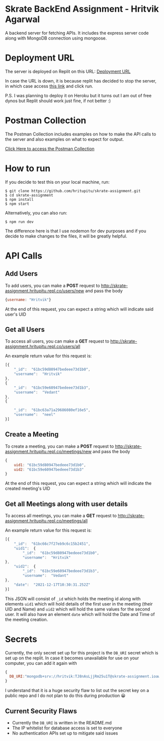 # Skrate BackEnd Assignment - Hritvik Agarwal

A backend server for fetching APIs. It includes the express server code along with MongoDB connection using mongoose.


# Deployment URL

The server is deployed on Replit on this URL: [Deployment URL](https://skrate-assignment.hritupitu.repl.co/)

In case the URL is down, it is because replit has decided to stop the server, in which case access [this link](https://replit.com/@hritupitu/skrate-assignment) and click run. 

P.S. I was planning to deploy it on Heroku but it turns out I am out of free dynos but Replit should work just fine, if not better :)

# Postman Collection

The Postman Collection includes examples on how to make the API calls to the server and also examples on what to expect for output.

[Click Here to access the Postman Collection](https://www.postman.com/warped-meadow-507933/workspace/skrate-backend-assignment/collection/14397817-c6145021-8b01-4099-9290-0f967ac61076)

# How to run

If you decide to test this on your local machine, run:

    $ git clone https://github.com/hritupitu/skrate-assignment.git
    $ cd skrate-assignment
    $ npm install
    $ npm start
Alternatively, you can also run:

    $ npm run dev
The difference here is that I use nodemon for dev purposes and if you decide to make changes to the files, it will be greatly helpful.

# API Calls

## Add Users
To add users, you can make a **POST** request to http://skrate-assignment.hritupitu.repl.co/users/new and pass the body 
```js
{username: "Hritvik"}
```
At the end of this request, you can expect a string which will indicate said user's UID

## Get all Users

To access all users, you can make a **GET** request to http://skrate-assignment.hritupitu.repl.co/users/all

An example return value for this request is:

```js
[{
	"_id":  "61bc59d80947bedeee73d1b0",
	"username":  "Hritvik"
},
{
	"_id":  "61bc59e60947bedeee73d1b3",
	"username":  "Vedant"
},
{

	"_id":  "61bc63a71a29686080ef16e5",
	"username":  "neel"
}]
```

## Create a Meeting

To create a meeting, you can make a **POST** request to http://skrate-assignment.hritupitu.repl.co/meetings/new and pass the body 
```js
{
	uid1: "61bc59d80947bedeee73d1b0",
	uid2: "61bc59e60947bedeee73d1b3"
}
```

At the end of this request, you can expect a string which will indicate the created meeting's UID

## Get all Meetings along with user details

To access all meetings, you can make a **GET** request to http://skrate-assignment.hritupitu.repl.co/meetings/all

An example return value for this request is:

```js
[{
	"_id":  "61bc66c7f27eb9c6c15b2451",
	"uid1":  {
		"_id":  "61bc59d80947bedeee73d1b0",
		"username":  "Hritvik"
},
	"uid2":  {
		"_id":  "61bc59e60947bedeee73d1b3",
		"username":  "Vedant"
},
	"date":  "2021-12-17T10:30:31.252Z"
}]
```
This JSON will consist of `_id` which holds the meeting id along with elements `uid1` which will hold details of the first user in the meeting (their UID and Name) and `uid2` which will hold the same values for the second user. It will also have an element `date` which will hold the Date and Time of the meeting creation.

# Secrets

Currently, the only secret set up for this project is the `DB_URI` secret which is set up on the replit.
In case it becomes unavailable for use on your computer, you can add it again with 

```js
{
  DB_URI:"mongodb+srv://hritvik:TJ8nAsLjjRm25u1T@skrate-assignment.ioawu.mongodb.net/skrate-assignment?retryWrites=true&w=majority"
}
```

I understand that it is a huge security flaw to list out the secret key on a public repo and I do not plan to do this during production 😀

## Current Security Flaws

 - Currently the `DB_URI` is written in the README.md
 - The IP whitelist for database access is set to everyone
 - No authentication APIs set up to mitigate said issues
